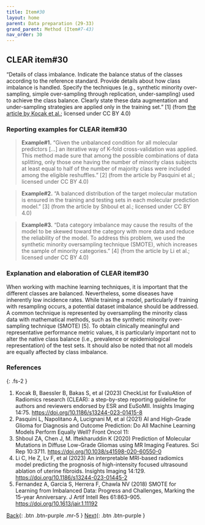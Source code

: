 ```yaml
---
title: Item#30
layout: home
parent: Data preparation (29-33)
grand_parent: Method (Item#7-43)
nav_order: 30
---
```


## CLEAR item#30


“Details of class imbalance. Indicate the balance status of the classes according to the reference standard. Provide details about how class imbalance is handled. Specify the techniques (e.g., synthetic minority over-sampling, simple over-sampling through replication, under-sampling) used to achieve the class balance. Clearly state these data augmentation and under-sampling strategies are applied only in the training set.” [1] (from [the article by Kocak et al.](https://insightsimaging.springeropen.com/articles/10.1186/s13244-023-01415-8); licensed under CC BY 4.0)


### Reporting examples for CLEAR item#30

> **Example#1.** “Given the unbalanced condition for all molecular predictors […] an iterative way of K-fold cross-validation was applied. This method made sure that among the possible combinations of data splitting, only those one having the number of minority class subjects at least equal to half of the number of majority class were included among the eligible reshuffles.” [2] (from the article by Pasquini et al.; licensed under CC BY 4.0)

> **Example#2.** “A balanced distribution of the target molecular mutation is ensured in the training and testing sets in each molecular prediction model.” [3] (from the article by Shboul et al.; licensed under CC BY 4.0)

> **Example#3.** “Data category imbalance may cause the results of the model to be skewed toward the category with more data and reduce the reliability of the model. To address this problem, we used the synthetic minority oversampling technique (SMOTE), which increases the sample of minority categories.” [4] (from the article by Li et al.; licensed under CC BY 4.0)

### Explanation and elaboration of CLEAR item#30

When working with machine learning techniques, it is important that the different classes are balanced. Nevertheless, some diseases have inherently low incidence rates. While training a model, particularly if training with resampling occurs, a potential dataset imbalance should be addressed. A common technique is represented by oversampling the minority class data with mathematical methods, such as the synthetic minority over-sampling technique (SMOTE) [5]. To obtain clinically meaningful and representative performance metric values, it is particularly important not to alter the native class balance (i.e., prevalence or epidemiological representation) of the test sets. It should also be noted that not all models are equally affected by class imbalance.

### References

{: .fs-2 }

1. 	Kocak B, Baessler B, Bakas S, et al (2023) CheckList for EvaluAtion of Radiomics research (CLEAR): a step-by-step reporting guideline for authors and reviewers endorsed by ESR and EuSoMII. Insights Imaging 14:75. https://doi.org/10.1186/s13244-023-01415-8
2. 	Pasquini L, Napolitano A, Lucignani M, et al (2021) AI and High-Grade Glioma for Diagnosis and Outcome Prediction: Do All Machine Learning Models Perform Equally Well? Front Oncol 11:
3. 	Shboul ZA, Chen J, M. Iftekharuddin K (2020) Prediction of Molecular Mutations in Diffuse Low-Grade Gliomas using MR Imaging Features. Sci Rep 10:3711. https://doi.org/10.1038/s41598-020-60550-0
4. 	Li C, He Z, Lv F, et al (2023) An interpretable MRI-based radiomics model predicting the prognosis of high-intensity focused ultrasound ablation of uterine fibroids. Insights Imaging 14:129. https://doi.org/10.1186/s13244-023-01445-2
5. 	Fernandez A, Garcia S, Herrera F, Chawla NV (2018) SMOTE for Learning from Imbalanced Data: Progress and Challenges, Marking the 15-year Anniversary. J Artif Intell Res 61:863–905. https://doi.org/10.1613/jair.1.11192


[Back](https://radiomic.github.io/CLEAR-E3/docs/Item2.html){: .btn .btn-purple .mr-5 }
[Next](https://radiomic.github.io/CLEAR-E3/docs/Item4.html){: .btn .btn-purple   }
